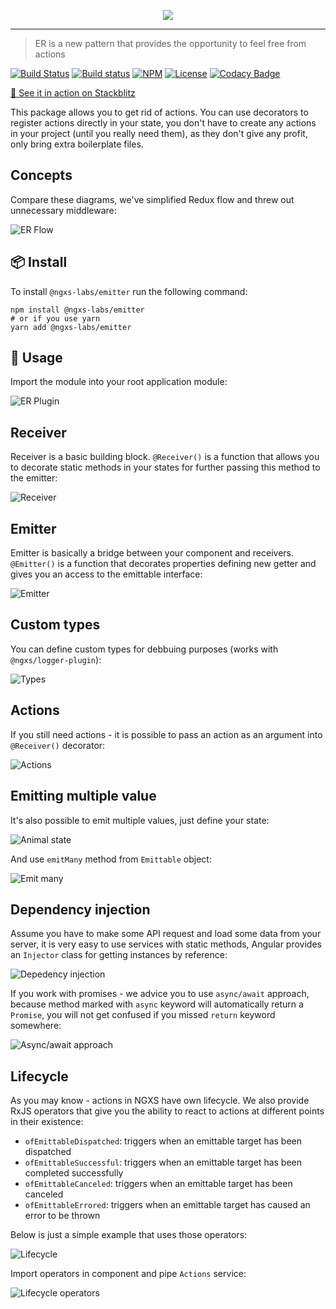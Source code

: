 <p align="center">
    <img src="https://raw.githubusercontent.com/ngxs-labs/emitter/master/docs/assets/logo.png">
</p>

---

> ER is a new pattern that provides the opportunity to feel free from actions

[![Build Status](https://travis-ci.org/ngxs-labs/emitter.svg?branch=master)](https://travis-ci.org/ngxs-labs/emitter)
[![Build status](https://ci.appveyor.com/api/projects/status/o6g3tjxmprr2qef9/branch/master?svg=true)](https://ci.appveyor.com/project/arturovt/emitter/branch/master)
[![NPM](https://badge.fury.io/js/%40ngxs-labs%2Femitter.svg)](https://www.npmjs.com/package/@ngxs-labs/emitter)
[![License](https://img.shields.io/badge/License-MIT-green.svg)](https://github.com/ngxs-labs/tools/blob/master/license)
[![Codacy Badge](https://api.codacy.com/project/badge/Grade/079272acc4104332b904dc6818929d06)](https://www.codacy.com/app/arturovt/emitter?utm_source=github.com&amp;utm_medium=referral&amp;utm_content=ngxs-contrib/emitter&amp;utm_campaign=Badge_Grade)

[🚀 See it in action on Stackblitz](https://stackblitz.com/edit/ngxs-emitter-simple)

This package allows you to get rid of actions. You can use decorators to register actions directly in your state, you don't have to create any actions in your project (until you really need them), as they don't give any profit, only bring extra boilerplate files.

## Concepts
Compare these diagrams, we've simplified Redux flow and threw out unnecessary middleware:

![ER Flow](https://raw.githubusercontent.com/ngxs-labs/emitter/master/docs/assets/redux-er.png)

## :package: Install

To install `@ngxs-labs/emitter` run the following command:

```console
npm install @ngxs-labs/emitter
# or if you use yarn
yarn add @ngxs-labs/emitter
```

## :hammer: Usage

Import the module into your root application module:

![ER Plugin](https://raw.githubusercontent.com/ngxs-labs/emitter/master/docs/assets/module.png)

## Receiver

Receiver is a basic building block. `@Receiver()` is a function that allows you to decorate static methods in your states for further passing this method to the emitter:

![Receiver](https://raw.githubusercontent.com/ngxs-labs/emitter/master/docs/assets/receiver.png)

## Emitter

Emitter is basically a bridge between your component and receivers. `@Emitter()` is a function that decorates properties defining new getter and gives you an access to the emittable interface:

![Emitter](https://raw.githubusercontent.com/ngxs-labs/emitter/master/docs/assets/emitter.png)

## Custom types

You can define custom types for debbuing purposes (works with `@ngxs/logger-plugin`):

![Types](https://raw.githubusercontent.com/ngxs-labs/emitter/master/docs/assets/types.png)

## Actions

If you still need actions - it is possible to pass an action as an argument into `@Receiver()` decorator:

![Actions](https://raw.githubusercontent.com/ngxs-labs/emitter/master/docs/assets/actions.png)

## Emitting multiple value

It's also possible to emit multiple values, just define your state:

![Animal state](https://raw.githubusercontent.com/ngxs-labs/emitter/master/docs/assets/emitmany-state.png)

And use `emitMany` method from `Emittable` object:

![Emit many](https://raw.githubusercontent.com/ngxs-labs/emitter/master/docs/assets/emitmany-component.png)

## Dependency injection

Assume you have to make some API request and load some data from your server, it is very easy to use services with static methods, Angular provides an `Injector` class for getting instances by reference:

![Depedency injection](https://raw.githubusercontent.com/ngxs-labs/emitter/master/docs/assets/di.png)

If you work with promises - we advice you to use `async/await` approach, because method marked with `async` keyword will automatically return a `Promise`, you will not get confused if you missed `return` keyword somewhere:

![Async/await approach](https://raw.githubusercontent.com/ngxs-labs/emitter/master/docs/assets/async-await.png)

## Lifecycle

As you may know - actions in NGXS have own lifecycle. We also provide RxJS operators that give you the ability to react to actions at different points in their existence:

- `ofEmittableDispatched`: triggers when an emittable target has been dispatched
- `ofEmittableSuccessful`: triggers when an emittable target has been completed successfully
- `ofEmittableCanceled`: triggers when an emittable target has been canceled
- `ofEmittableErrored`: triggers when an emittable target has caused an error to be thrown

Below is just a simple example that uses those operators:

![Lifecycle](https://raw.githubusercontent.com/ngxs-labs/emitter/master/docs/assets/lifecycle.png)

Import operators in component and pipe `Actions` service:

![Lifecycle operators](https://raw.githubusercontent.com/ngxs-labs/emitter/master/docs/assets/lifecycle-operators.png)

